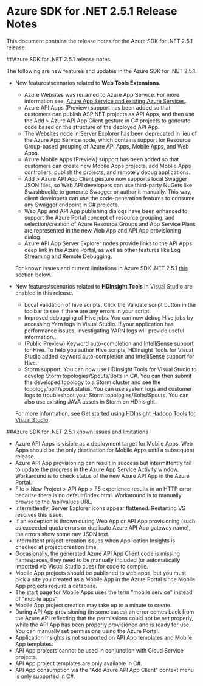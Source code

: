 <properties 
   pageTitle="Azure SDK for .NET 2.5.1 Release Notes" 
   description="Azure SDK for .NET 2.5.1 Release Notes" 
   services="app-service" 
   documentationCenter=".net,nodejs,java" 
   authors="Juliako" 
   manager="erikre" 
   editor=""/>

<tags
   ms.service="app-service"
   ms.devlang="multiple"
   ms.topic="article"
   ms.tgt_pltfrm="na"
   ms.workload="integration" 
   ms.date="10/10/2016"
   ms.author="juliako"/>


# <a name="azure-sdk-for-net-251-release-notes"></a>Azure SDK for .NET 2.5.1 Release Notes

This document contains the release notes for the Azure SDK for .NET 2.5.1 release. 

##<a name="azure-sdk-for-net-251-release-notes"></a>Azure SDK for .NET 2.5.1 release notes

The following are new features and updates in the Azure SDK for .NET 2.5.1.

- New features\scenarios related to **Web Tools Extensions**. 

    - Azure Websites was renamed to Azure App Service. For more information see, [Azure App Service and existing Azure Services](app-service-changes-existing-services.md).
    - Azure API Apps (Preview) support has been added so that customers can publish ASP.NET projects as API Apps, and then use the Add > Azure API App Client gesture in C# projects to generate code based on the structure of the deployed API App. 
    - The Websites node in Server Explorer has been deprecated in lieu of the Azure App Service node, which contains support for Resource Group-based grouping of Azure API Apps, Mobile Apps, and Web Apps.
    - Azure Mobile Apps (Preview) support has been added so that customers can create new Mobile Apps projects, add Mobile Apps controllers, publish the projects, and remotely debug applications.
    - Add > Azure API App Client gesture now supports local Swagger JSON files, so Web API developers can use third-party NuGets like Swashbuckle to generate Swagger or author it manually. This way, client developers can use the code-generation features to consume any Swagger endpoint in C# projects. 
    - Web App and API App publishing dialogs have been enhanced to support the Azure Portal concept of resource grouping, and selection/creation of Azure Resource Groups and App Service Plans are represented in the new Web App and API App provisioning dialog. 
    - Azure API App Server Explorer nodes provide links to the API Apps deep link in the Azure Portal, as well as other features like Log Streaming and Remote Debugging.

    For known issues and current limitations in Azure SDK .NET 2.5.1 [this](app-service-release-notes.md#known_issues_2_5_1) section below.


- New features\scenarios related to **HDInsight Tools** in Visual Studio are enabled in this release. 
    - Local validation of hive scripts. Click the Validate script button in the toolbar to see if there are any errors in your script. 
    - Improved debugging of Hive jobs. You can now debug Hive jobs by accessing Yarn logs in Visual Studio. If your application has performance issues, investigating YARN logs will provide useful information..
    - (Public Preview) Keyword auto-completion and IntelliSense support for Hive. To help you author Hive scripts, HDInsight Tools for Visual Studio added keyword auto-completion and IntelliSense support for Hive.
    - Storm support. You can now use HDInsight Tools for Visual Studio to develop Storm topologies/Spouts/Bolts in C#. You can then submit the developed topology to a Storm cluster and see the topology/bolt/spout status. You can use system logs and customer logs to troubleshoot your Storm topologies/Bolts/Spouts. You can also use existing JAVA assets in Storm on HDInsight.
    
    For more information, see [Get started using HDInsight Hadoop Tools for Visual Studio](hdinsight-hadoop-visual-studio-tools-get-started.md).



##<a id="known_issues_2_5_1"></a>Azure SDK for .NET 2.5.1 known issues and limitations

- Azure API Apps is visible as a deployment target for Mobile Apps. Web Apps should be the only destination for Mobile Apps until a subsequent release. 
- Azure API App provisioning can result in success but intermittently fail to update the progress in the Azure App Service Activity window. Workaround is to check status of the new Azure API App in the Azure Portal. 
- File > New Project > API App > F5 experience results in an HTTP error because there is no default/index.html. Workaround is to manually browse to the /api/values URL. 
- Intermittently, Server Explorer icons appear flattened. Restarting VS resolves this issue. 
- If an exception is thrown during Web App or API App provisioning (such as exceeded quota errors or duplicate Azure API App gateway name), the errors show some raw JSON text. 
- Intermittent project-creation issues when Application Insights is checked at project creation time.
- Occasionally, the generated Azure API App Client code is missing namespaces, they need to be manually included (or automatically imported via Visual Studio cues) for code to compile. 
- Mobile App projects should be published to web apps, but you must pick a site you created as a Mobile App in the Azure Portal since Mobile App projects require a database. 
- The start page for Mobile Apps uses the term "mobile service" instead of "mobile apps" 
- Mobile App project creation may take up to a minute to create. 
- During API App provisioning (in some cases) an error comes back from the Azure API reflecting that the permissions could not be set properly, while the API App has been properly provisioned and is ready for use. You can manually set permissions using the Azure Portal.
- Application Insights is not supported on API App templates and Mobile App templates.
- API App projects cannot be used in conjunction with Cloud Service projects.
- API App project templates are only available in C#.
- API App consumption via the "Add Azure API App Client" context menu is only supported in C#.

 
